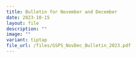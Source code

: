 ```yaml
---
title: Bulletin for November and December
date: 2023-10-15
layout: file
description: ""
image: ""
variant: tiptap
file_url: /files/GSPS_NovDec_Bulletin_2023.pdf
---
```

